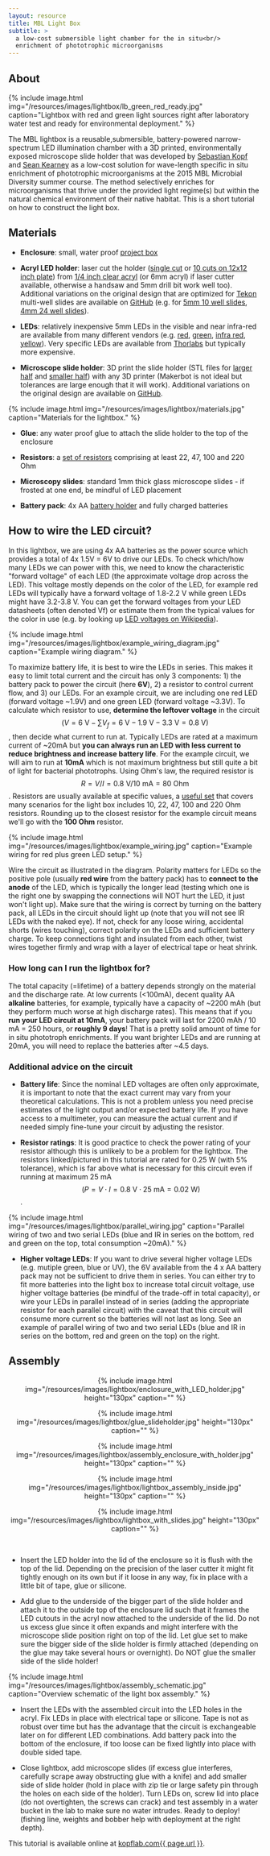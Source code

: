 ```yaml
---
layout: resource
title: MBL Light Box
subtitle: >
  a low-cost submersible light chamber for the in situ<br/>
  enrichment of phototrophic microorganisms
---
```


## About

<div class="pull-right gap-left">
 {% include image.html img="/resources/images/lightbox/lb_green_red_ready.jpg" caption="Lightbox with red and green light sources right after laboratory water test and ready for environmental deployment." %}
</div>

The MBL lightbox is a reusable,submersible, battery-powered narrow-spectrum LED illumination chamber with a 3D printed, environmentally exposed microscope slide holder that was developed by [Sebastian Kopf](mailto:sebastian.kopf@colorado.edu) and [Sean Kearney](mailto:skearney@mit.edu) as a low-cost solution for wave-length specific in situ enrichment of phototrophic microorganisms at the 2015 MBL Microbial Diversity summer course. The method selectively enriches for microorganisms that thrive under the provided light regime(s) but within the natural chemical environment of their native habitat. This is a short tutorial on how to construct the light box.

## Materials

 - **Enclosure**: small, water proof [project box](https://www.adafruit.com/products/903)

 - **Acryl LED holder**: laser cut the holder ([single cut](https://cdn.rawgit.com/KopfLab/labware_lightbox/master/lightbox_5mm_LED_holder_single_cut_0.250_inch_acryl.pdf) or [10 cuts on 12x12 inch plate](https://cdn.rawgit.com/KopfLab/labware_lightbox/master/lightbox_5mm_LED_holder_12x12plate_cut_0.250_inch_acryl.pdf)) from [1/4 inch clear acryl](http://www.mcmaster.com/#8560K354) (or 6mm acryl) if laser cutter available, otherwise a handsaw and 5mm drill bit work well too). Additional variations on the original design that are optimized for [Tekon](http://www.tekdon.com/coated-microscope-slides.html) multi-well slides are available on [GitHub](https://www.github.com/KopfLab/labware_lightbox) (e.g. for [5mm 10 well slides](https://cdn.rawgit.com/KopfLab/labware_lightbox/master/lightbox_5mm_LED_holder_single_cut_0.250_inch_acryl_10well_slides.pdf), [4mm 24 well slides](https://cdn.rawgit.com/KopfLab/labware_lightbox/master/lightbox_5mm_LED_holder_single_cut_0.250_inch_acryl_24well_slides.pdf)).

 - **LEDs**: relatively inexpensive 5mm LEDs in the visible and near infra-red are available from many different vendors (e.g. [red](https://www.adafruit.com/products/297), [green](https://www.adafruit.com/products/300), [infra red](https://www.adafruit.com/products/388), [yellow](https://www.adafruit.com/products/2700)). Very specific LEDs are available from [Thorlabs](https://www.thorlabs.com/newgrouppage9.cfm?objectgroup_id=2814) but typically more expensive.

 - **Microscope slide holder**: 3D print the slide holder (STL files for [larger half](https://cdn.rawgit.com/KopfLab/labware_lightbox/master/light_chamber_large_gaps_big_half.stl) and [smaller half](https://cdn.rawgit.com/KopfLab/labware_lightbox/master/light_chamber_large_gaps_small_half.stl)) with any 3D printer (Makerbot is not ideal but tolerances are large enough that it will work). Additional variations on the original design are available on [GitHub](https://www.github.com/KopfLab/labware_lightbox).

 <div class="pull-right gap-left">
  {% include image.html img="/resources/images/lightbox/materials.jpg" caption="Materials for the lightbox." %}
 </div>

 - **Glue**: any water proof glue to attach the slide holder to the top of the enclosure

 - **Resistors**: a [set of resistors](https://www.amazon.com/E-Projects-EPC-103-Value-Resistor-Kit/dp/B00E9YQQSS/ref=sr_1_1?ie=UTF8&qid=1465668761) comprising at least 22, 47, 100 and 220 Ohm

 - **Microscopy slides**: standard 1mm thick glass microscope slides - if frosted at one end, be mindful of LED placement

 - **Battery pack**: 4x AA [battery holder](https://www.adafruit.com/products/830) and fully charged batteries

## How to wire the LED circuit?

In this lightbox, we are using 4x AA batteries as the power source which provides a total of 4x 1.5V = 6V to drive our LEDs. To check which/how many LEDs we can power with this, we need to know the characteristic "forward voltage" of each LED (the approximate voltage drop across the LED). This voltage mostly depends on the color of the LED, for example red LEDs will typically have a forward voltage of 1.8-2.2 V while green LEDs might have 3.2-3.8 V. You can get the forward voltages from your LED datasheets (often denoted Vf) or estimate them from the typical values for the color in use (e.g. by looking up [LED voltages on Wikipedia](https://en.wikipedia.org/wiki/Light-emitting_diode#Colors_and_materials)).

<div class="pull-right gap-left">
 {% include image.html img="/resources/images/lightbox/example_wiring_diagram.jpg" caption="Example wiring diagram." %}
</div>

To maximize battery life, it is best to wire the LEDs in series. This makes it easy to limit total current and the circuit has only 3 components: 1) the battery pack to power the circuit (here **6V**), 2) a resistor to control current flow, and 3) our LEDs. For an example circuit, we are including one red LED (forward voltage ~1.9V) and one green LED (forward voltage ~3.3V). To calculate which resistor to use, **determine the leftover voltage** in the circuit $$\left(V = 6\text{ V} - \sum V_f=6\text{ V} - 1.9\text{ V} - 3.3\text{ V} = 0.8\text{ V}\right)$$, then decide what current to run at. Typically LEDs are rated at a maximum current of ~20mA but **you can always run an LED with less current to reduce brightness and increase battery life**. For the example circuit, we will aim to run at **10mA** which is not maximum brightness but still quite a bit of light for bacterial phototrophs. Using Ohm's law, the required resistor is $$R = V/I = 0.8\text{ V}/10\text{ mA} = 80\text{ Ohm}$$. Resistors are usually available at specific values, a [useful set](https://www.amazon.com/E-Projects-EPC-103-Value-Resistor-Kit/dp/B00E9YQQSS/ref=sr_1_1?ie=UTF8&qid=1465668761) that covers many scenarios for the light box includes 10, 22, 47, 100 and 220 Ohm resistors. Rounding up to the closest resistor for the example circuit means we'll go with the **100 Ohm** resistor.

<div class="pull-right gap-left">
 {% include image.html img="/resources/images/lightbox/example_wiring.jpg" caption="Example wiring for red plus green LED setup." %}
</div>

Wire the circuit as illustrated in the diagram. Polarity matters for LEDs so the positive pole (usually **red wire** from the battery pack) has to **connect to the anode** of the LED, which is typically the longer lead (testing which one is the right one by swapping the connections will NOT hurt the LED, it just won't light up). Make sure that the wiring is correct by turning on the battery pack, all LEDs in the circuit should light up (note that you will not see IR LEDs with the naked eye). If not, check for any loose wiring, accidental shorts (wires touching), correct polarity on the LEDs and sufficient battery charge. To keep connections tight and insulated from each other, twist wires together firmly and wrap with a layer of electrical tape or heat shrink.

### How long can I run the lightbox for?

The total capacity (=lifetime) of a battery depends strongly on the material and the discharge rate. At low currents (<100mA), decent quality AA **alkaline** batteries, for example, typically have a capacity of ~2200 mAh (but they perform much worse at high discharge rates). This means that if you **run your LED circuit at 10mA**, your battery pack will last for 2200 mAh / 10 mA = 250 hours, or **roughly 9 days**! That is a pretty solid amount of time for in situ phototroph enrichments. If you want brighter LEDs and are running at 20mA, you will need to replace the batteries after ~4.5 days.

### Additional advice on the circuit

 - **Battery life**: Since the nominal LED voltages are often only approximate, it is important to note that the exact current may vary from your theoretical calculations. This is not a problem unless you need precise estimates of the light output and/or expected battery life. If you have access to a multimeter, you can measure the actual current and if needed simply fine-tune your circuit by adjusting the resistor.

 - **Resistor ratings**: It is good practice to check the power rating of your resistor although this is unlikely to be a problem for the lightbox. The resistors linked/pictured in this tutorial are rated for 0.25 W (with 5% tolerance), which is far above what is necessary for this circuit even if running at maximum 25 mA
 $$\left( P=V\cdot I=0.8\text{ V}\cdot 25\text{ mA}=0.02\text{ W} \right)$$.

 <div class="pull-right gap-left">
  {% include image.html img="/resources/images/lightbox/parallel_wiring.jpg" caption="Parallel wiring of two and two serial LEDs (blue and IR in series on the bottom, red and green on the top, total consumption ~20mA)." %}
</div>

 - **Higher voltage LEDs**: If you want to drive several higher voltage LEDs (e.g. mutiple green, blue or UV), the 6V available from the 4 x AA battery pack may not be sufficient to drive them in series. You can either try to fit more batteries into the light box to increase total circuit voltage, use higher voltage batteries (be mindful of the trade-off in total capacity), or wire your LEDs in parallel instead of in series (adding the appropriate resistor for each parallel circuit) with the caveat that this circuit will consume more current so the batteries will not last as long. See an example of parallel wiring of two and two serial LEDs (blue and IR in series on the bottom, red and green on the top) on the right.

## Assembly

<center>
 {% include image.html img="/resources/images/lightbox/enclosure_with_LED_holder.jpg" height="130px" caption="" %}

 {% include image.html img="/resources/images/lightbox/glue_slideholder.jpg" height="130px" caption="" %}

 {% include image.html img="/resources/images/lightbox/assembly_enclosure_with_holder.jpg" height="130px" caption="" %}

 {% include image.html img="/resources/images/lightbox/lightbox_assembly_inside.jpg" height="130px" caption="" %}

 {% include image.html img="/resources/images/lightbox/lightbox_with_slides.jpg" height="130px" caption="" %}
</center>
<br/>

 - Insert the LED holder into the lid of the enclosure so it is flush with the top of the lid. Depending on the precision of the laser cutter it might fit tightly enough on its own but if it loose in any way, fix in place with a little bit of tape, glue or silicone.

 - Add glue to the underside of the bigger part of the slide holder and attach it to the outside top of the enclosure lid such that it frames the LED cutouts in the acryl now attached to the underside of the lid. Do not us excess glue since it often expands and might interfere with the microscope slide position right on top of the lid. Let glue set to make sure the bigger side of the slide holder is firmly attached (depending on the glue may take several hours or overnight). Do NOT glue the smaller side of the slide holder!

 <div class="pull-right gap-left">
  {% include image.html img="/resources/images/lightbox/assembly_schematic.jpg" caption="Overview schematic of the light box assembly." %}
 </div>

 - Insert the LEDs with the assembled circuit into the LED holes in the acryl. Fix LEDs in place with electrical tape or silicone. Tape is not as robust over time but has the advantage that the circuit is exchangeable later on for different LED combinations. Add battery pack into the bottom of the enclosure, if too loose can be fixed lightly into place with double sided tape.

 - Close lightbox, add microscope slides (if excess glue interferes, carefully scrape away obstructing glue with a knife) and add smaller side of slide holder (hold in place with zip tie or large safety pin through the holes on each side of the holder). Turn LEDs on, screw lid into place (do not overtighten, the screws can crack) and test assembly in a water bucket in the lab to make sure no water intrudes. Ready to deploy! (fishing line, weights and bobber help with deployment at the right depth).


<div class="pull-right">
This tutorial is available online at <a href="http://www.kopflab.com{{ page.url }}">kopflab.com{{ page.url }}</a>.
</div>

<br/><br/>
